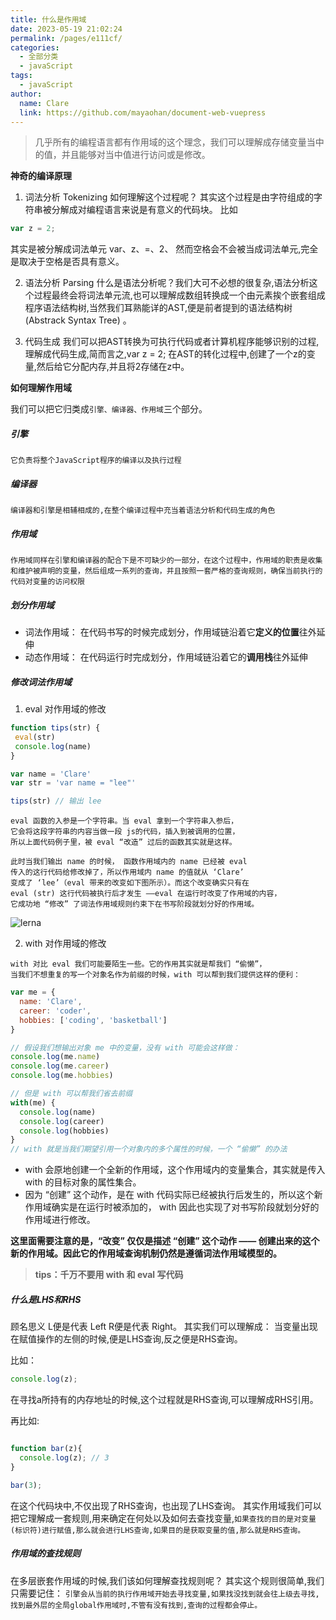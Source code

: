 ```yaml
---
title: 什么是作用域
date: 2023-05-19 21:02:24
permalink: /pages/e111cf/
categories: 
  - 全部分类
  - javaScript
tags: 
  - javaScript
author: 
  name: Clare
  link: https://github.com/mayaohan/document-web-vuepress
---
```


> 几乎所有的编程语言都有作用域的这个理念，我们可以理解成存储变量当中的值，并且能够对当中值进行访问或是修改。

<!-- more -->

**神奇的编译原理**
1. 词法分析 Tokenizing
如何理解这个过程呢？ 其实这个过程是由字符组成的字符串被分解成对编程语言来说是有意义的代码块。
比如
``` js
var z = 2; 
```
其实是被分解成词法单元 var、z、=、2、 然而空格会不会被当成词法单元,完全是取决于空格是否具有意义。

2. 语法分析 Parsing 
什么是语法分析呢？我们大可不必想的很复杂,语法分析这个过程最终会将词法单元流,也可以理解成数组转换成一个由元素挨个嵌套组成程序语法结构树,当然我们耳熟能详的AST,便是前者提到的语法结构树(Abstrack Syntax Tree) 。

3. 代码生成
我们可以把AST转换为可执行代码或者计算机程序能够识别的过程,理解成代码生成,简而言之,var z = 2; 在AST的转化过程中,创建了一个z的变量,然后给它分配内存,并且将2存储在z中。

**如何理解作用域**

我们可以把它归类成```引擎、编译器、作用域```三个部分。

##### 引擎

```它负责将整个JavaScript程序的编译以及执行过程```

##### 编译器

```编译器和引擎是相辅相成的,在整个编译过程中充当着语法分析和代码生成的角色```

##### 作用域

```作用域同样在引擎和编译器的配合下是不可缺少的一部分，在这个过程中，作用域的职责是收集和维护被声明的变量，然后组成一系列的查询，并且按照一套严格的查询规则，确保当前执行的代码对变量的访问权限```

##### 划分作用域
-   词法作用域： 在代码书写的时候完成划分，作用域链沿着它**定义的位置**往外延伸
-   动态作用域： 在代码运行时完成划分，作用域链沿着它的**调用栈**往外延伸

##### 修改词法作用域
 1. eval 对作用域的修改
 ```js
 function tips(str) {
  eval(str)
  console.log(name)
 }

var name = 'Clare'
var str = 'var name = "lee"'

tips(str) // 输出 lee
 ```
 ```text
 eval 函数的入参是一个字符串。当 eval 拿到一个字符串入参后，
 它会将这段字符串的内容当做一段 js的代码，插入到被调用的位置，
 所以上面代码例子里，被 eval “改造” 过后的函数其实就是这样。
 ```
 ```text
 此时当我们输出 name 的时候， 函数作用域内的 name 已经被 eval 
 传入的这行代码给修改掉了，所以作用域内 name 的值就从 ‘Clare’ 
 变成了 ‘lee’（eval 带来的改变如下图所示）。而这个改变确实只有在
 eval (str) 这行代码被执行后才发生 ——eval 在运行时改变了作用域的内容，
 它成功地 “修改” 了词法作用域规则约束下在书写阶段就划分好的作用域。
 ```
 ![lerna](/learing_record/images/funscpoed.avif)

2. with 对作用域的修改
```
with 对比 eval 我们可能要陌生一些。它的作用其实就是帮我们 “偷懒”，
当我们不想重复的写一个对象名作为前缀的时候，with 可以帮到我们提供这样的便利：
```
```js
var me = {
  name: 'Clare',
  career: 'coder',
  hobbies: ['coding', 'basketball']
}

// 假设我们想输出对象 me 中的变量，没有 with 可能会这样做：
console.log(me.name)
console.log(me.career)
console.log(me.hobbies)

// 但是 with 可以帮我们省去前缀
with(me) {
  console.log(name)
  console.log(career)
  console.log(hobbies)
}
// with 就是当我们期望引用一个对象内的多个属性的时候，一个 “偷懒” 的办法
```
-   with 会原地创建一个全新的作用域，这个作用域内的变量集合，其实就是传入 with 的目标对象的属性集合。
-   因为 “创建” 这个动作，是在 with 代码实际已经被执行后发生的，所以这个新作用域确实是在运行时被添加的， with 因此也实现了对书写阶段就划分好的作用域进行修改。

**这里面需要注意的是，“改变” 仅仅是描述 “创建” 这个动作 —— 创建出来的这个新的作用域。因此它的作用域查询机制仍然是遵循词法作用域模型的。**



> **tips：千万不要用 with 和 eval 写代码**
##### 什么是LHS和RHS
顾名思义 L便是代表 Left R便是代表 Right。
其实我们可以理解成： 当变量出现在赋值操作的左侧的时候,便是LHS查询,反之便是RHS查询。

比如：

```js
console.log(z);
```

在寻找a所持有的内存地址的时候,这个过程就是RHS查询,可以理解成RHS引用。

再比如:

```js

function bar(z){
  console.log(z); // 3
}

bar(3);  
 ```
在这个代码块中,不仅出现了RHS查询，也出现了LHS查询。
其实作用域我们可以把它理解成一套规则,用来确定在何处以及如何去查找变量,```如果查找的目的是对变量(标识符)进行赋值,那么就会进行LHS查询,如果目的是获取变量的值,那么就是RHS查询。```

##### 作用域的查找规则
在多层嵌套作用域的时候,我们该如何理解查找规则呢？
其实这个规则很简单,我们只需要记住： ```引擎会从当前的执行作用域开始去寻找变量,如果找没找到就会往上级去寻找,找到最外层的全局global作用域时,不管有没有找到,查询的过程都会停止。```





